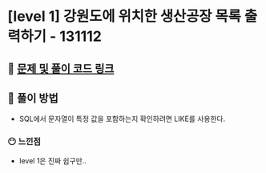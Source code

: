 # [level 1] 강원도에 위치한 생산공장 목록 출력하기 - 131112

## 📍 [문제 및 풀이 코드 링크](https://github.com/Jinyshin/Algorithm/tree/fb88dc5abfcc7340ca0ffbbbee2471cacdd3ca7b/%ED%94%84%EB%A1%9C%EA%B7%B8%EB%9E%98%EB%A8%B8%EC%8A%A4/4/157339.%E2%80%85%ED%8A%B9%EC%A0%95%E2%80%85%EA%B8%B0%EA%B0%84%EB%8F%99%EC%95%88%E2%80%85%EB%8C%80%EC%97%AC%E2%80%85%EA%B0%80%EB%8A%A5%ED%95%9C%E2%80%85%EC%9E%90%EB%8F%99%EC%B0%A8%EB%93%A4%EC%9D%98%E2%80%85%EB%8C%80%EC%97%AC%EB%B9%84%EC%9A%A9%E2%80%85%EA%B5%AC%ED%95%98%EA%B8%B0)

## 📍 풀이 방법

- SQL에서 문자열이 특정 값을 포함하는지 확인하려면 LIKE를 사용한다.

### 😶 느낀점

- level 1은 진짜 쉽구만..
